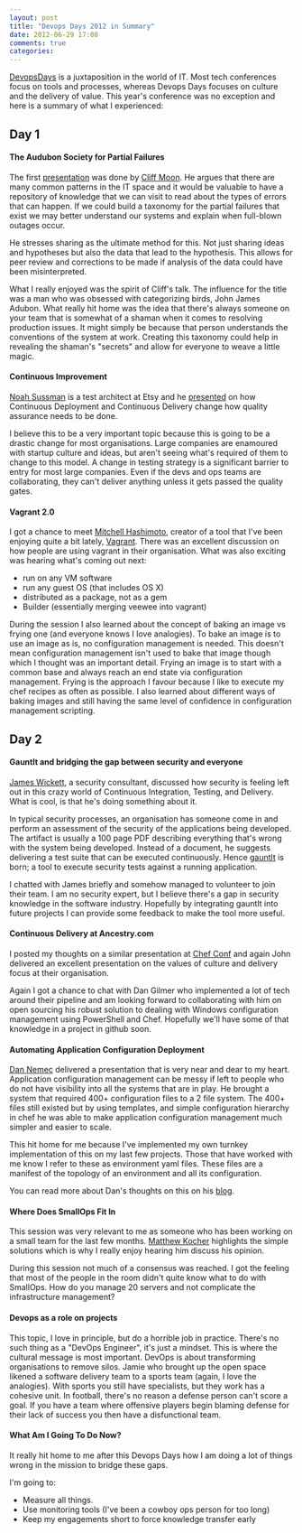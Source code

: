 ```yaml
---
layout: post
title: "Devops Days 2012 in Summary"
date: 2012-06-29 17:08
comments: true
categories: 
---
```

[DevopsDays](http://devopsdays.org/) is a juxtaposition in the world of IT. Most
tech conferences focus on tools and processes, whereas Devops Days focuses on
culture and the delivery of value. This year's conference was no exception and
here is a summary of what I experienced:

## Day 1

#### The Audubon Society for Partial Failures

The first [presentation](http://cl.ly/2t1J0H1M3b2O092a1v1S) was done by [Cliff Moon][cliff-moon-twitter]. He argues
that there are many common patterns in the IT space and it would be valuable
to have a repository of knowledge that we can visit to read about the types of
errors that can happen. If we could build a taxonomy for the partial failures
that exist we may better understand our systems and explain when full-blown
outages occur.

He stresses sharing as the ultimate method for this. Not just sharing ideas and
hypotheses but also the data that lead to the hypothesis. This allows for peer
review and corrections to be made if analysis of the data could have been
misinterpreted.

What I really enjoyed was the spirit of Cliff's talk. The influence for the title
was a man who was obsessed with categorizing birds, John James Adubon. What
really hit home was the idea that there's always someone on your team that is
somewhat of a shaman when it comes to resolving production issues. It might
simply be because that person understands the conventions of the system at
work. Creating this taxonomy could help in revealing the shaman's "secrets" and
allow for everyone to weave a little magic.

#### Continuous Improvement

[Noah Sussman][noah-sussman-twitter] is a test architect at Etsy and he
[presented][continous-improvement-slides] on how Continuous Deployment and
Continuous Delivery change how quality assurance needs to be done.

I believe this to be a very important topic because this is going to be
a drastic change for most organisations. Large companies are enamoured with
startup culture and ideas, but aren't seeing what's required of them to change
to this model. A change in testing strategy is a significant barrier to entry
for most large companies. Even if the devs and ops teams are collaborating,
they can't deliver anything unless it gets passed the quality gates.

#### Vagrant 2.0

I got a chance to meet [Mitchell Hashimoto][mitchell-hashimoto-twitter],
creator of a tool that I've been enjoying quite a bit lately,
[Vagrant][vagrant-website]. There was an excellent discussion on how people
are using vagrant in their organisation. What was also exciting was hearing
what's coming out next:

* run on any VM software
* run any guest OS (that includes OS X)
* distributed as a package, not as a gem
* Builder (essentially merging veewee into vagrant)

During the session I also learned about the concept of baking an image vs
frying one (and everyone knows I love analogies). To bake an image is to use
an image as is, no configuration management is needed. This doesn't mean
configuration management isn't used to bake that image though which I thought
was an important detail. Frying an image is to start with a common base and
always reach an end state via configuration management. Frying is the approach
I favour because I like to execute my chef recipes as often as possible. I
also learned about different ways of baking images and still having the same
level of confidence in configuration management scripting.

## Day 2

#### Gauntlt and bridging the gap between security and everyone

[James Wickett][james-wickett-twitter], a security consultant, discussed how security is feeling left
out in this crazy world of Continuous Integration, Testing, and Delivery.
What is cool, is that he's doing something about it.

In typical security processes, an organisation has someone come in and
perform an assessment of the security of the applications being developed.
The artifact is usually a 100 page PDF describing everything that's wrong
with the system being developed. Instead of a document, he suggests delivering
a test suite that can be executed continuously. Hence [gauntlt][guantlt-website] is born; a tool
to execute security tests against a running application.

I chatted with James briefly and somehow managed to volunteer to join their
team. I am no security expert, but I believe there's a gap in security knowledge
in the software industry. Hopefully by integrating gauntlt into future projects
I can provide some feedback to make the tool more useful.

#### Continuous Delivery at Ancestry.com

I posted my thoughts on a similar presentation at [Chef Conf][chef-conf-post] and again John
delivered an excellent presentation on the values of culture and delivery focus
at their organisation.

Again I got a chance to chat with Dan Gilmer who implemented a lot of tech
around their pipeline and am looking forward to collaborating with him on
open sourcing his robust solution to dealing with Windows configuration
management using PowerShell and Chef. Hopefully we'll have some of that
knowledge in a project in github soon.

#### Automating Application Configuration Deployment

[Dan Nemec][dan-nemec-twitter] delivered a presentation that is very near and dear to my heart.
Application configuration management can be messy if left to people who do not
have visibility into all the systems that are in play. He brought a system that
required 400+ configuration files to a 2 file system. The 400+ files still
existed but by using templates, and simple configuration hierarchy in chef
he was able to make application configuration management much simpler and
easier to scale.

This hit home for me because I've implemented my own turnkey implementation
of this on my last few projects. Those that have worked with me know I refer
to these as environment yaml files. These files are a manifest of the topology
of an environment and all its configuration.

You can read more about Dan's thoughts on this on his [blog](http://blog.geeksgonemad.com/2012/05/automating-application-configuration.html).

#### Where Does SmallOps Fit In

This session was very relevant to me as someone who has been working on a small
team for the last few months. [Matthew Kocher][matthew-kocher-twitter]
highlights the simple solutions which is why I really enjoy hearing him discuss
his opinion.

During this session not much of a consensus was reached. I got the feeling that
most of the people in the room didn't quite know what to do with SmallOps. How
do you manage 20 servers and not complicate the infrastructure
management?

#### Devops as a role on projects

This topic, I love in principle, but do a horrible job in practice. There's
no such thing as a "DevOps Engineer", it's just a mindset. This is where
the cultural message is most important. DevOps is about transforming
organisations to remove silos. Jamie who brought up the open space likened
a software delivery team to a sports team (again, I love the analogies). With
sports you still have specialists, but they work has a cohesive unit. In
football, there's no reason a defense person can't score a goal. If you have
a team where offensive players begin blaming defense for their lack of success
you then have a disfunctional team.

#### What Am I Going To Do Now?

It really hit home to me after this Devops Days how I am doing a lot of things
wrong in the mission to bridge these gaps.

I'm going to:

* Measure all things.
* Use monitoring tools (I've been a cowboy ops person for too long)
* Keep my engagements short to force knowledge transfer early


[cliff-moon-twitter]: https://twitter.com/moonpolysoft
[noah-sussman-twitter]: https://twitter.com/noahsussman
[dan-nemec-twitter]: https://twitter.com/dcnem
[james-wickett-twitter]: https://twitter.com/wickett
[mitchell-hashimoto-twitter]: https://twitter.com/mitchellh
[matthew-kocher-twitter]: https://twitter.com/mkocher
[vagrant-website]: http://vagrantup.com/
[guantlt-website]: https://github.com/thegauntlet/gauntlt
[chef-conf-post]: /chefconf-2012-in-summary/
[continous-improvement-slides]: http://www.slideshare.net/noahsussman/continuous-improvement-devops-day-mountain-view-2012
